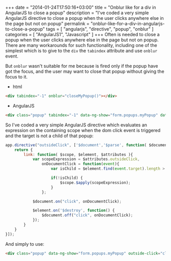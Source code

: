 +++
date = "2014-01-24T17:50:16+03:00"
title = "Onblur like for a div in AngularJS to close a popup"
description = "I've coded a very simple AngularJS directive to close a popup when the user clicks anywhere else in the page but not on popup"
permalink = "onblur-like-for-a-div-in-angularjs-to-close-a-popup"
tags = [
    "angularjs",
    "directive",
    "popup",
    "onblur"
]
categories = [
    "AngularJS1",
    "Javascript"
]
+++
Often is needed to close a popup when the user clicks anywhere else in the page but not on popup. There are many workarounds for such functionality, including one of the simplest which is to give to the `div` the `tabindex` attribute and use `onblur` event.

But `onblur` wasn't suitable for me because is fired only if the popup have got the focus, and the user may want to close that popup without giving the focus to it.
<!--more-->

*   html 
``` html
<div tabindex="-1" onblur="closeMyPopup()"></div>
```

*   AngularJS 
``` html
<div class="popup" tabindex="-1" data-ng-show="form.popups.myPopup" data-ui-event="{ blur : 'closeMyPopup()'}"></div>
```
So I've coded a very simple AngularJS directive which evaluates an expression on the containing scope when the dom click event is triggered and the target is not a child of that popup:

``` javascript
app.directive("outsideClick", ['$document','$parse', function( $document, $parse ){
    return {
        link: function( $scope, $element, $attributes ){
            var scopeExpression = $attributes.outsideClick,
                onDocumentClick = function(event){
                    var isChild = $element.find(event.target).length > 0;

                    if(!isChild) {
                        $scope.$apply(scopeExpression);
                    }
                };

            $document.on("click", onDocumentClick);

            $element.on('$destroy', function() {
                $document.off("click", onDocumentClick);
            });
        }
    }
}]);
```

And simply to use:
``` html
<div class="popup" data-ng-show="form.popups.myPopup" outside-click="closeMyPopup()"></div>
```